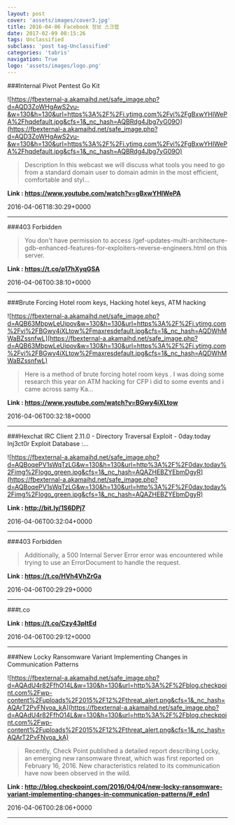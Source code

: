 ```yaml
---
layout: post
cover: 'assets/images/cover3.jpg'
title: 2016-04-06 Facebook 정보 스크랩
date: 2017-02-09 08:15:26
tags: Unclassified
subclass: 'post tag-Unclassified'
categories: 'tabris'
navigation: True
logo: 'assets/images/logo.png'
---
```


###Internal Pivot Pentest Go Kit

![https://fbexternal-a.akamaihd.net/safe_image.php?d=AQD3ZoWHgAwS2vu-&w=130&h=130&url=https%3A%2F%2Fi.ytimg.com%2Fvi%2FgBxwYHIWePA%2Fhqdefault.jpg&cfs=1&_nc_hash=AQBRdg4Jbg7yG09O](https://fbexternal-a.akamaihd.net/safe_image.php?d=AQD3ZoWHgAwS2vu-&w=130&h=130&url=https%3A%2F%2Fi.ytimg.com%2Fvi%2FgBxwYHIWePA%2Fhqdefault.jpg&cfs=1&_nc_hash=AQBRdg4Jbg7yG09O)

>Description In this webcast we will discuss what tools you need to go from a standard domain user to domain admin in the most efficient, comfortable and styl...

**Link : <https://www.youtube.com/watch?v=gBxwYHIWePA>**

2016-04-06T18:30:29+0000

---

###403 Forbidden

>You don't have permission to access /gef-updates-multi-architecture-gdb-enhanced-features-for-exploiters-reverse-engineers.html on this server.

**Link : <https://t.co/p17hXyqGSA>**

2016-04-06T00:38:10+0000

---

###Brute Forcing Hotel room keys, Hacking hotel keys, ATM hacking

![https://fbexternal-a.akamaihd.net/safe_image.php?d=AQB63MbpwLeUipov&w=130&h=130&url=https%3A%2F%2Fi.ytimg.com%2Fvi%2FBGwy4iXLtow%2Fmaxresdefault.jpg&cfs=1&_nc_hash=AQDWhMWaBZssnfwL](https://fbexternal-a.akamaihd.net/safe_image.php?d=AQB63MbpwLeUipov&w=130&h=130&url=https%3A%2F%2Fi.ytimg.com%2Fvi%2FBGwy4iXLtow%2Fmaxresdefault.jpg&cfs=1&_nc_hash=AQDWhMWaBZssnfwL)

>Here is a method of brute forcing hotel room keys . I was doing some research this year on ATM hacking for CFP i did to some events and i came across samy Ka...

**Link : <https://www.youtube.com/watch?v=BGwy4iXLtow>**

2016-04-06T00:32:18+0000

---

###Hexchat IRC Client 2.11.0 - Directory Traversal Exploit - 0day.today Inj3ct0r Exploit Database :...

![https://fbexternal-a.akamaihd.net/safe_image.php?d=AQBoqePV1sWqTzLG&w=130&h=130&url=http%3A%2F%2F0day.today%2Fimg%2Flogo_green.jpg&cfs=1&_nc_hash=AQAZHEBZYEbmDgyR](https://fbexternal-a.akamaihd.net/safe_image.php?d=AQBoqePV1sWqTzLG&w=130&h=130&url=http%3A%2F%2F0day.today%2Fimg%2Flogo_green.jpg&cfs=1&_nc_hash=AQAZHEBZYEbmDgyR)

**Link : <http://bit.ly/1S6DPj7>**

2016-04-06T00:32:04+0000

---

###403 Forbidden

>Additionally, a 500 Internal Server Error error was encountered while trying to use an ErrorDocument to handle the request.

**Link : <https://t.co/HVh4VhZrGa>**

2016-04-06T00:29:29+0000

---

###t.co

**Link : <https://t.co/Czy43pItEd>**

2016-04-06T00:29:12+0000

---

###New Locky Ransomware Variant Implementing Changes in Communication Patterns

![https://fbexternal-a.akamaihd.net/safe_image.php?d=AQAdU4r82FfhO14L&w=130&h=130&url=http%3A%2F%2Fblog.checkpoint.com%2Fwp-content%2Fuploads%2F2015%2F12%2Fthreat_alert.png&cfs=1&_nc_hash=AQArT2PvFNvoa_kA](https://fbexternal-a.akamaihd.net/safe_image.php?d=AQAdU4r82FfhO14L&w=130&h=130&url=http%3A%2F%2Fblog.checkpoint.com%2Fwp-content%2Fuploads%2F2015%2F12%2Fthreat_alert.png&cfs=1&_nc_hash=AQArT2PvFNvoa_kA)

>Recently, Check Point published a detailed report describing Locky, an emerging new ransomware threat, which was first reported on February 16, 2016. New characteristics related to its communication have now been observed in the wild.

**Link : <http://blog.checkpoint.com/2016/04/04/new-locky-ransomware-variant-implementing-changes-in-communication-patterns/#_edn1>**

2016-04-06T00:28:06+0000

---


